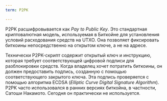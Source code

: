 ```yaml
---
term: P2PK

---
```

P2PK расшифровывается как *Pay to Public Key*. Это стандартная криптовалютная модель, используемая в Биткойне для установления условий расходования средств на UTXO. Она позволяет фиксировать биткоины непосредственно на открытом ключе, а не на адресе.

Технически P2PK-скрипт содержит открытый ключ и инструкцию, которая требует соответствующей цифровой подписи для разблокировки средств. Когда владелец хочет потратить биткоины, он должен предоставить подпись, созданную с помощью соответствующего закрытого ключа. Эта подпись проверяется с помощью алгоритма ECDSA (*Elliptic Curve Digital Signature Algorithm*). P2PK часто использовался в ранних версиях биткойна, в частности, Сатоши Накамото. Сегодня он практически не используется.